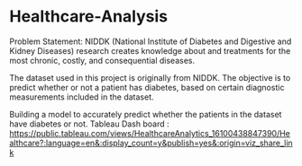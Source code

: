 # Healthcare-Analysis
Problem Statement:
NIDDK (National Institute of Diabetes and Digestive and Kidney Diseases) research creates knowledge about and treatments for the most chronic, costly, and consequential diseases. 

The dataset used in this project is originally from NIDDK. The objective is to predict whether or not a patient has diabetes, based on certain diagnostic measurements included in the dataset. 

Building a model to accurately predict whether the patients in the dataset have diabetes or not.
Tableau Dash board : https://public.tableau.com/views/HealthcareAnalytics_16100438847390/Healthcare?:language=en&:display_count=y&publish=yes&:origin=viz_share_link
